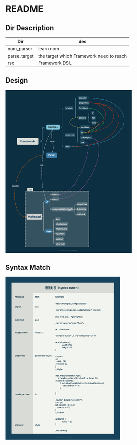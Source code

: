# README

## Dir Description

| Dir          | des                                      |
| ------------ | ---------------------------------------- |
| nom_parser   | learn nom                                |
| parse_target | the target which Framework need to reach |
| rsx          | Framework DSL                            |



## Design

<img src=".\README\imgs\b91eef4caddeffb49b3316304a8567f.png" alt="b91eef4caddeffb49b3316304a8567f" style="zoom:50%;" />

## Syntax Match

<img src=".\README\imgs\e3a48b59cc2fd000fa16ac14ddac999.png" alt="e3a48b59cc2fd000fa16ac14ddac999" style="zoom:50%;" />